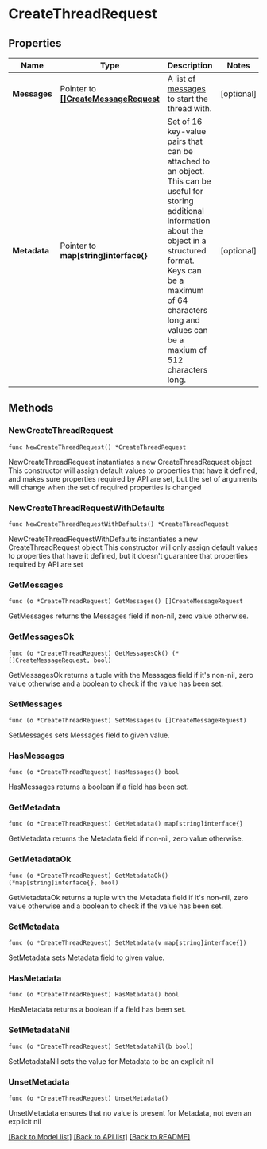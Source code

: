 # CreateThreadRequest

## Properties

Name | Type | Description | Notes
------------ | ------------- | ------------- | -------------
**Messages** | Pointer to [**[]CreateMessageRequest**](CreateMessageRequest.md) | A list of [messages](/docs/api-reference/messages) to start the thread with. | [optional] 
**Metadata** | Pointer to **map[string]interface{}** | Set of 16 key-value pairs that can be attached to an object. This can be useful for storing additional information about the object in a structured format. Keys can be a maximum of 64 characters long and values can be a maxium of 512 characters long.  | [optional] 

## Methods

### NewCreateThreadRequest

`func NewCreateThreadRequest() *CreateThreadRequest`

NewCreateThreadRequest instantiates a new CreateThreadRequest object
This constructor will assign default values to properties that have it defined,
and makes sure properties required by API are set, but the set of arguments
will change when the set of required properties is changed

### NewCreateThreadRequestWithDefaults

`func NewCreateThreadRequestWithDefaults() *CreateThreadRequest`

NewCreateThreadRequestWithDefaults instantiates a new CreateThreadRequest object
This constructor will only assign default values to properties that have it defined,
but it doesn't guarantee that properties required by API are set

### GetMessages

`func (o *CreateThreadRequest) GetMessages() []CreateMessageRequest`

GetMessages returns the Messages field if non-nil, zero value otherwise.

### GetMessagesOk

`func (o *CreateThreadRequest) GetMessagesOk() (*[]CreateMessageRequest, bool)`

GetMessagesOk returns a tuple with the Messages field if it's non-nil, zero value otherwise
and a boolean to check if the value has been set.

### SetMessages

`func (o *CreateThreadRequest) SetMessages(v []CreateMessageRequest)`

SetMessages sets Messages field to given value.

### HasMessages

`func (o *CreateThreadRequest) HasMessages() bool`

HasMessages returns a boolean if a field has been set.

### GetMetadata

`func (o *CreateThreadRequest) GetMetadata() map[string]interface{}`

GetMetadata returns the Metadata field if non-nil, zero value otherwise.

### GetMetadataOk

`func (o *CreateThreadRequest) GetMetadataOk() (*map[string]interface{}, bool)`

GetMetadataOk returns a tuple with the Metadata field if it's non-nil, zero value otherwise
and a boolean to check if the value has been set.

### SetMetadata

`func (o *CreateThreadRequest) SetMetadata(v map[string]interface{})`

SetMetadata sets Metadata field to given value.

### HasMetadata

`func (o *CreateThreadRequest) HasMetadata() bool`

HasMetadata returns a boolean if a field has been set.

### SetMetadataNil

`func (o *CreateThreadRequest) SetMetadataNil(b bool)`

 SetMetadataNil sets the value for Metadata to be an explicit nil

### UnsetMetadata
`func (o *CreateThreadRequest) UnsetMetadata()`

UnsetMetadata ensures that no value is present for Metadata, not even an explicit nil

[[Back to Model list]](../README.md#documentation-for-models) [[Back to API list]](../README.md#documentation-for-api-endpoints) [[Back to README]](../README.md)


